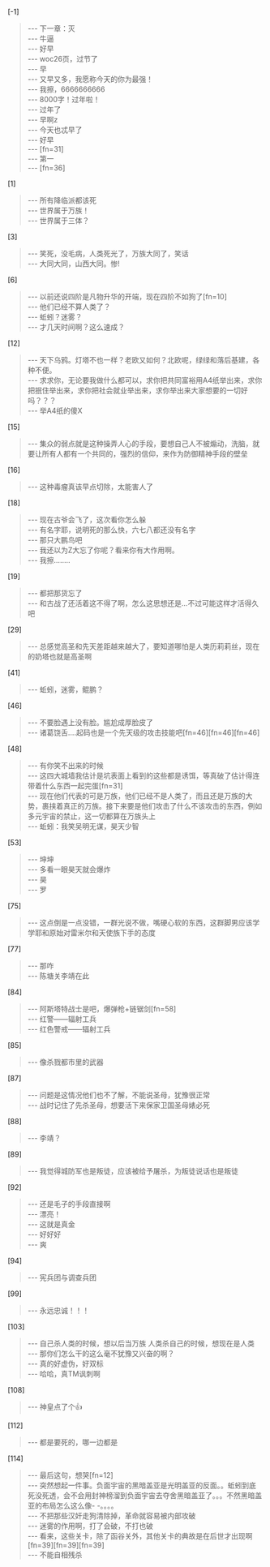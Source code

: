 
[-1] 
>--- 下一章：灭<br>
>--- 牛逼<br>
>--- 好早<br>
>--- woc26页，过节了<br>
>--- 早<br>
>--- 又早又多，我愿称今天的你为最强！<br>
>--- 我擦，6666666666<br>
>--- 8000字！过年啦！<br>
>--- 过年了<br>
>--- 早啊z<br>
>--- 今天也忒早了<br>
>--- 好早<br>
>--- [fn=31]<br>
>--- 第一<br>
>--- [fn=36]<br>

[1] 
>--- 所有降临派都该死<br>
>--- 世界属于万族！<br>
>--- 世界属于三体？<br>

[3] 
>--- 笑死，没毛病，人类死光了，万族大同了，笑话<br>
>--- 大同大同，山西大同。惨!<br>

[6] 
>--- 以前还说四阶是凡物升华的开端，现在四阶不如狗了[fn=10]<br>
>--- 他们已经不算人类了？<br>
>--- 蚯蚓？迷雾？<br>
>--- 才几天时间啊？这么速成？<br>

[12] 
>--- 天下乌鸦。灯塔不也一样？老欧又如何？北欧呢，绿绿和落后基建，各种不便。<br>
>--- 求求你，无论要我做什么都可以，求你把共同富裕用A4纸举出来，求你把抿住举出来，求你把社会就业举出来，求你举出来大家想要的一切好吗？？？<br>
>--- 举A4纸的傻X<br>

[15] 
>--- 集众的弱点就是这种操弄人心的手段，要想自己人不被煽动，洗脑，就要让所有人都有一个共同的，强烈的信仰，来作为防御精神手段的壁垒<br>

[16] 
>--- 这种毒瘤真该早点切除，太能害人了<br>

[18] 
>--- 现在古爷会飞了，这次看你怎么躲<br>
>--- 有名字耶，说明死的那么快，六七八都还没有名字<br>
>--- 那只大鹏鸟吧<br>
>--- 我还以为Z大忘了你呢？看来你有大作用啊。<br>
>--- 我擦........<br>

[19] 
>--- 都把那货忘了<br>
>--- 和古战了还活着这不得了啊，怎么这思想还是…不过可能这样才活得久吧<br>

[29] 
>--- 总感觉高圣和先天差距越来越大了，要知道哪怕是人类历莉莉丝，现在的奶塔也就是高圣啊<br>

[41] 
>--- 蚯蚓，迷雾，鲲鹏？<br>

[46] 
>--- 不要脸遇上没有脸。尴尬成厚脸皮了<br>
>--- 诸葛饶舌....起码也是一个先天级的攻击技能吧[fn=46][fn=46][fn=46]<br>

[48] 
>--- 有你笑不出来的时候<br>
>--- 这四大城墙我估计是坑表面上看到的这些都是诱饵，等真破了估计得连带着什么东西一起完蛋[fn=31]<br>
>--- 现在他们代表的可是万族，他们已经不是人类了，而且还是万族的大势，裹挟着真正的万族。接下来要是他们攻击了什么不该攻击的东西，例如多元宇宙的禁止，这一切都算在万族头上<br>
>--- 蚯蚓：我笑吴明无谋，昊天少智<br>

[53] 
>--- 坤坤<br>
>--- 多看一眼昊天就会爆炸<br>
>--- 昊<br>
>--- 罗<br>

[75] 
>--- 这点倒是一点没错，一群光说不做，嘴硬心软的东西，这群脚男应该学学耶和原始对雷米尔和天使族下手的态度<br>

[77] 
>--- 那咋<br>
>--- 陈塘关李靖在此<br>

[84] 
>--- 阿斯塔特战士是吧，爆弹枪+链锯剑[fn=58]<br>
>--- 红警——辐射工兵<br>
>--- 红色警戒——辐射工兵<br>

[85] 
>--- 像杀戮都市里的武器<br>

[87] 
>--- 问题是这情况他们也不了解，不能说圣母，犹豫很正常<br>
>--- 战时记住了先杀圣母，想要活下来保家卫国圣母婊必死<br>

[88] 
>--- 李靖？<br>

[89] 
>--- 我觉得城防军也是叛徒，应该被给予屠杀，为叛徒说话也是叛徒<br>

[92] 
>--- 还是毛子的手段直接啊<br>
>--- 漂亮！<br>
>--- 这就是真金<br>
>--- 好好好<br>
>--- 爽<br>

[94] 
>--- 宪兵团与调查兵团<br>

[99] 
>--- 永远忠诚！！！<br>

[103] 
>--- 自己杀人类的时候，想以后当万族
人类杀自己的时候，想现在是人类<br>
>--- 那你们怎么干的这么毫不犹豫又兴奋的啊？<br>
>--- 真的好虚伪，好双标<br>
>--- 哈哈，真TM讽刺啊<br>

[108] 
>--- 神皇点了个👍<br>

[112] 
>--- 都是要死的，哪一边都是<br>

[114] 
>--- 最后这句，想哭[fn=12]<br>
>--- 突然想起一件事。负面宇宙的黑暗盖亚是光明盖亚的反面。。蚯蚓到底死没死透，会不会用封神榜溜到负面宇宙去夺舍黑暗盖亚了。。。不然黑暗盖亚的布局怎么这么像- -。。。。<br>
>--- 不把那些汉奸走狗清除掉，革命就容易被内部攻破<br>
>--- 迷雾的作用啊，打了会破，不打也破<br>
>--- 看来，这些关卡，除了函谷关外，其他关卡的典故是在后世才出现啊[fn=39][fn=39][fn=39]<br>
>--- 不能自相残杀<br>
